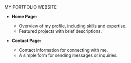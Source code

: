 MY PORTFOLIO WEBSITE

- **Home Page:**
  - Overview of my profile, including skills and expertise.
  - Featured projects with brief descriptions.

- **Contact Page:**
  - Contact information for connecting with me.
  - A simple form for sending messages or inquiries.

